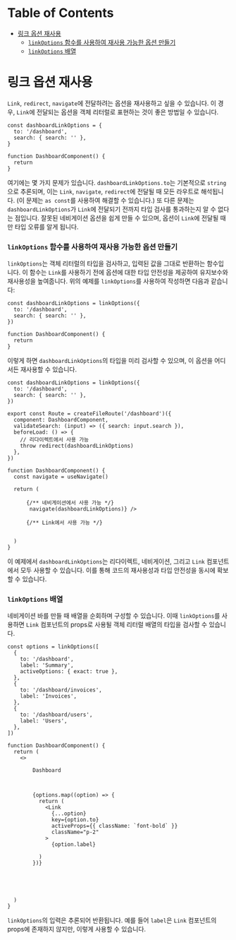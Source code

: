 # Table of Contents

- [링크 옵션 재사용](#링크-옵션-재사용)
    - [`linkOptions` 함수를 사용하여 재사용 가능한 옵션 만들기](#linkoptions-함수를-사용하여-재사용-가능한-옵션-만들기)
    - [`linkOptions` 배열](#linkoptions-배열)

# 링크 옵션 재사용

`Link`, `redirect`, `navigate`에 전달하려는 옵션을 재사용하고 싶을 수 있습니다. 이 경우, `Link`에 전달되는 옵션을 객체 리터럴로 표현하는 것이 좋은 방법일 수 있습니다.

```tsx
const dashboardLinkOptions = {
  to: '/dashboard',
  search: { search: '' },
}

function DashboardComponent() {
  return 
}
```

여기에는 몇 가지 문제가 있습니다. `dashboardLinkOptions.to`는 기본적으로 `string`으로 추론되며, 이는 `Link`, `navigate`, `redirect`에 전달될 때 모든 라우트로 해석됩니다. (이 문제는 `as const`를 사용하여 해결할 수 있습니다.) 또 다른 문제는 `dashboardLinkOptions`가 `Link`에 전달되기 전까지 타입 검사를 통과하는지 알 수 없다는 점입니다. 잘못된 네비게이션 옵션을 쉽게 만들 수 있으며, 옵션이 `Link`에 전달될 때만 타입 오류를 알게 됩니다.


### `linkOptions` 함수를 사용하여 재사용 가능한 옵션 만들기

`linkOptions`는 객체 리터럴의 타입을 검사하고, 입력된 값을 그대로 반환하는 함수입니다. 이 함수는 `Link`를 사용하기 전에 옵션에 대한 타입 안전성을 제공하여 유지보수와 재사용성을 높여줍니다. 위의 예제를 `linkOptions`를 사용하여 작성하면 다음과 같습니다:

```tsx
const dashboardLinkOptions = linkOptions({
  to: '/dashboard',
  search: { search: '' },
})

function DashboardComponent() {
  return 
}
```

이렇게 하면 `dashboardLinkOptions`의 타입을 미리 검사할 수 있으며, 이 옵션을 어디서든 재사용할 수 있습니다.

```tsx
const dashboardLinkOptions = linkOptions({
  to: '/dashboard',
  search: { search: '' },
})

export const Route = createFileRoute('/dashboard')({
  component: DashboardComponent,
  validateSearch: (input) => ({ search: input.search }),
  beforeLoad: () => {
    // 리다이렉트에서 사용 가능
    throw redirect(dashboardLinkOptions)
  },
})

function DashboardComponent() {
  const navigate = useNavigate()

  return (
    
      {/** 네비게이션에서 사용 가능 */}
       navigate(dashboardLinkOptions)} />

      {/** Link에서 사용 가능 */}
      
    
  )
}
```

이 예제에서 `dashboardLinkOptions`는 리다이렉트, 네비게이션, 그리고 `Link` 컴포넌트에서 모두 사용할 수 있습니다. 이를 통해 코드의 재사용성과 타입 안전성을 동시에 확보할 수 있습니다.


### `linkOptions` 배열

네비게이션 바를 만들 때 배열을 순회하며 구성할 수 있습니다. 이때 `linkOptions`를 사용하면 `Link` 컴포넌트의 props로 사용될 객체 리터럴 배열의 타입을 검사할 수 있습니다.

```tsx
const options = linkOptions([
  {
    to: '/dashboard',
    label: 'Summary',
    activeOptions: { exact: true },
  },
  {
    to: '/dashboard/invoices',
    label: 'Invoices',
  },
  {
    to: '/dashboard/users',
    label: 'Users',
  },
])

function DashboardComponent() {
  return (
    <>
      
        Dashboard
      

      
        {options.map((option) => {
          return (
            <Link
              {...option}
              key={option.to}
              activeProps={{ className: `font-bold` }}
              className="p-2"
            >
              {option.label}
            
          )
        })}
      
      

      
    
  )
}
```

`linkOptions`의 입력은 추론되어 반환됩니다. 예를 들어 `label`은 `Link` 컴포넌트의 props에 존재하지 않지만, 이렇게 사용할 수 있습니다.


